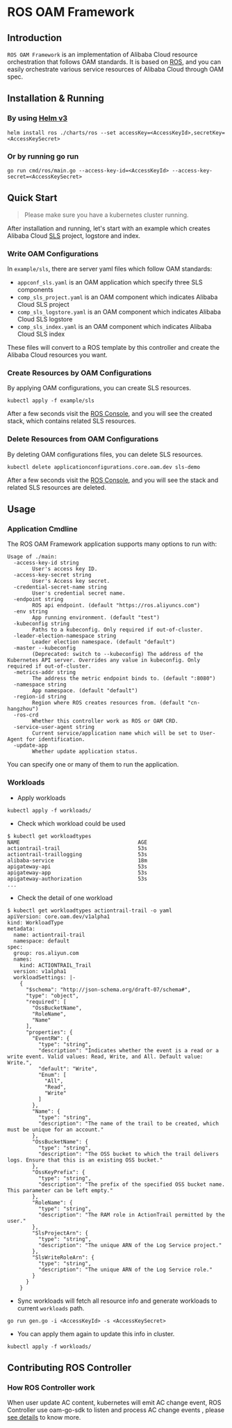 # ROS OAM Framework

## Introduction

`ROS OAM Framework` is an implementation of Alibaba Cloud resource orchestration
that follows OAM standards. It is based on [ROS](https://www.alibabacloud.com/help/doc-detail/28852.html),
and you can easily orchestrate various service resources of Alibaba Cloud through OAM spec.

## Installation & Running

### By using [Helm v3](https://github.com/helm/helm/releases)

```shell script
helm install ros ./charts/ros --set accessKey=<AccessKeyId>,secretKey=<AccessKeySecret>
```

### Or by running go run

```shell script
go run cmd/ros/main.go --access-key-id=<AccessKeyId> --access-key-secret=<AccessKeySecret>
```

## Quick Start
> Please make sure you have a kubernetes cluster running.

After installation and running, let's start with an example which creates 
Alibaba Cloud [SLS](https://www.alibabacloud.com/help/doc-detail/48869.htm) project, logstore and index.

### Write OAM Configurations
In `example/sls`, there are server yaml files which follow OAM standards:
- `appconf_sls.yaml` is an OAM application which specify three SLS components
- `comp_sls_project.yaml` is an OAM component which indicates Alibaba Cloud SLS project
- `comp_sls_logstore.yaml` is an OAM component which indicates Alibaba Cloud SLS logstore
- `comp_sls_index.yaml` is an OAM component which indicates Alibaba Cloud SLS index

These files will convert to a ROS template by this controller and create
the Alibaba Cloud resources you want.

### Create Resources by OAM Configurations
By applying OAM configurations, you can create SLS resources.

```shell script
kubectl apply -f example/sls
```

After a few seconds visit the [ROS Console](https://rosnext.console.aliyun.com/cn-hangzhou/stacks),
and you will see the created stack, which contains related SLS resources.

### Delete Resources from OAM Configurations

By deleting OAM configurations files, you can delete SLS resources.

```shell script
kubectl delete applicationconfigurations.core.oam.dev sls-demo
```

After a few seconds visit the [ROS Console](https://rosnext.console.aliyun.com/cn-hangzhou/stacks),
and you will see the stack and related SLS resources are deleted.


## Usage
### Application Cmdline
The ROS OAM Framework application supports many options to run with:
```
Usage of ./main:
  -access-key-id string
    	User's access key ID.
  -access-key-secret string
    	User's Access key secret.
  -credential-secret-name string
    	User's credential secret name.
  -endpoint string
    	ROS api endpoint. (default "https://ros.aliyuncs.com")
  -env string
    	App running environment. (default "test")
  -kubeconfig string
    	Paths to a kubeconfig. Only required if out-of-cluster.
  -leader-election-namespace string
    	Leader election namespace. (default "default")
  -master --kubeconfig
    	(Deprecated: switch to --kubeconfig) The address of the Kubernetes API server. Overrides any value in kubeconfig. Only required if out-of-cluster.
  -metrics-addr string
    	The address the metric endpoint binds to. (default ":8080")
  -namespace string
    	App namespace. (default "default")
  -region-id string
    	Region where ROS creates resources from. (default "cn-hangzhou")
  -ros-crd
    	Whether this controller work as ROS or OAM CRD.
  -service-user-agent string
    	Current service/application name which will be set to User-Agent for identification.
  -update-app
    	Whether update application status.
```

You can specify one or many of them to run the application.

### Workloads
- Apply workloads
```shell script
kubectl apply -f workloads/
```

- Check which workload could be used

```shell script
$ kubectl get workloadtypes
NAME                                      AGE
actiontrail-trail                         53s
actiontrail-traillogging                  53s
alibaba-service                           18m
apigateway-api                            53s
apigateway-app                            53s
apigateway-authorization                  53s
...
```

- Check the detail of one workload

```shell script
$ kubectl get workloadtypes actiontrail-trail -o yaml
apiVersion: core.oam.dev/v1alpha1
kind: WorkloadType
metadata:
  name: actiontrail-trail
  namespace: default
spec:
  group: ros.aliyun.com
  names:
    kind: ACTIONTRAIL_Trail
  version: v1alpha1
  workloadSettings: |-
    {
      "$schema": "http://json-schema.org/draft-07/schema#",
      "type": "object",
      "required": [
        "OssBucketName",
        "RoleName",
        "Name"
      ],
      "properties": {
        "EventRW": {
          "type": "string",
          "description": "Indicates whether the event is a read or a write event. Valid values: Read, Write, and All. Default value: Write.",
          "default": "Write",
          "Enum": [
            "All",
            "Read",
            "Write"
          ]
        },
        "Name": {
          "type": "string",
          "description": "The name of the trail to be created, which must be unique for an account."
        },
        "OssBucketName": {
          "type": "string",
          "description": "The OSS bucket to which the trail delivers logs. Ensure that this is an existing OSS bucket."
        },
        "OssKeyPrefix": {
          "type": "string",
          "description": "The prefix of the specified OSS bucket name. This parameter can be left empty."
        },
        "RoleName": {
          "type": "string",
          "description": "The RAM role in ActionTrail permitted by the user."
        },
        "SlsProjectArn": {
          "type": "string",
          "description": "The unique ARN of the Log Service project."
        },
        "SlsWriteRoleArn": {
          "type": "string",
          "description": "The unique ARN of the Log Service role."
        }
      }
    }
```

- Sync workloads will fetch all resource info and generate workloads to current `workloads` path.

```shell script
go run gen.go -i <AccessKeyId> -s <AccessKeySecret>
```

- You can apply them again to update this info in cluster.
```shell script
kubectl apply -f workloads/
```

## Contributing ROS Controller

### How ROS Controller work

When user update AC content, kubernetes will emit AC change event, ROS Controller use oam-go-sdk to listen and process
AC change events , please [see details](https://github.com/oam-dev/oam-go-sdk) to know more.
